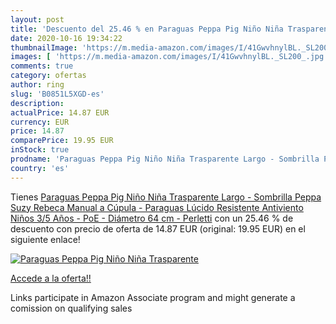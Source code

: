 ```yaml
---
layout: post
title: 'Descuento del 25.46 % en Paraguas Peppa Pig Niño Niña Trasparente'
date: 2020-10-16 19:34:22
thumbnailImage: 'https://m.media-amazon.com/images/I/41GwvhnylBL._SL200_.jpg'
images: [ 'https://m.media-amazon.com/images/I/41GwvhnylBL._SL200_.jpg' ]
comments: true
category: ofertas
author: ring
slug: 'B0851L5XGD-es'
description:
actualPrice: 14.87 EUR
currency: EUR
price: 14.87
comparePrice: 19.95 EUR
inStock: true
prodname: 'Paraguas Peppa Pig Niño Niña Trasparente Largo - Sombrilla Peppa Suzy Rebeca Manual a Cúpula - Paraguas Lúcido Resistente Antiviento Niños 3/5 Años - PoE - Diámetro 64 cm - Perletti'
country: 'es'
---
```


Tienes [Paraguas Peppa Pig Niño Niña Trasparente Largo - Sombrilla Peppa Suzy Rebeca Manual a Cúpula - Paraguas Lúcido Resistente Antiviento Niños 3/5 Años - PoE - Diámetro 64 cm - Perletti](https://www.amazon.es/dp/B0851L5XGD/?tag=tolees-21) con un 25.46 % de descuento con precio de oferta de 14.87 EUR (original: 19.95 EUR) en el siguiente enlace!

[![Paraguas Peppa Pig Niño Niña Trasparente](https://m.media-amazon.com/images/I/41GwvhnylBL._SL200_.jpg)](https://www.amazon.es/dp/B0851L5XGD/?tag=tolees-21)

[Accede a la oferta!!](https://www.amazon.es/dp/B0851L5XGD/?tag=tolees-21)

Links participate in Amazon Associate program and might generate a comission on qualifying sales


